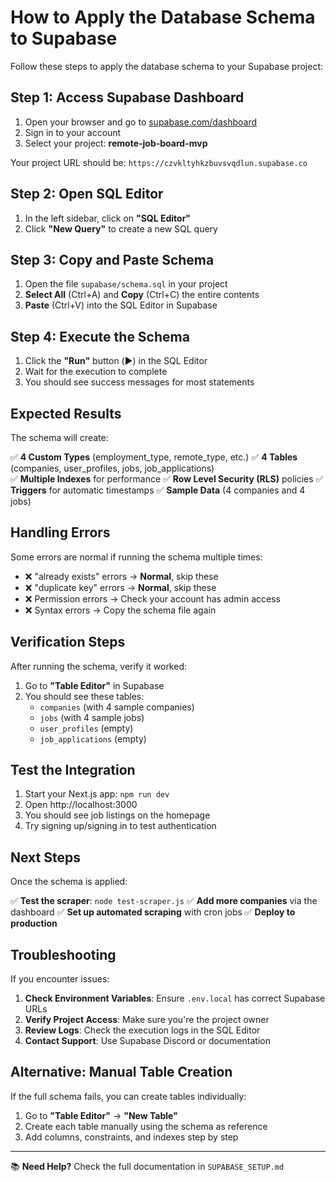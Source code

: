 # How to Apply the Database Schema to Supabase

Follow these steps to apply the database schema to your Supabase project:

## Step 1: Access Supabase Dashboard

1. Open your browser and go to [supabase.com/dashboard](https://supabase.com/dashboard)
2. Sign in to your account
3. Select your project: **remote-job-board-mvp**

Your project URL should be: `https://czvkltyhkzbuvsvqdlun.supabase.co`

## Step 2: Open SQL Editor

1. In the left sidebar, click on **"SQL Editor"**
2. Click **"New Query"** to create a new SQL query

## Step 3: Copy and Paste Schema

1. Open the file `supabase/schema.sql` in your project
2. **Select All** (Ctrl+A) and **Copy** (Ctrl+C) the entire contents
3. **Paste** (Ctrl+V) into the SQL Editor in Supabase

## Step 4: Execute the Schema

1. Click the **"Run"** button (▶️) in the SQL Editor
2. Wait for the execution to complete
3. You should see success messages for most statements

## Expected Results

The schema will create:

✅ **4 Custom Types** (employment_type, remote_type, etc.)
✅ **4 Tables** (companies, user_profiles, jobs, job_applications)  
✅ **Multiple Indexes** for performance
✅ **Row Level Security (RLS)** policies
✅ **Triggers** for automatic timestamps
✅ **Sample Data** (4 companies and 4 jobs)

## Handling Errors

Some errors are normal if running the schema multiple times:

- ❌ "already exists" errors → **Normal**, skip these
- ❌ "duplicate key" errors → **Normal**, skip these  
- ❌ Permission errors → Check your account has admin access
- ❌ Syntax errors → Copy the schema file again

## Verification Steps

After running the schema, verify it worked:

1. Go to **"Table Editor"** in Supabase
2. You should see these tables:
   - `companies` (with 4 sample companies)
   - `jobs` (with 4 sample jobs)
   - `user_profiles` (empty)
   - `job_applications` (empty)

## Test the Integration

1. Start your Next.js app: `npm run dev`
2. Open http://localhost:3000
3. You should see job listings on the homepage
4. Try signing up/signing in to test authentication

## Next Steps

Once the schema is applied:

✅ **Test the scraper**: `node test-scraper.js`
✅ **Add more companies** via the dashboard
✅ **Set up automated scraping** with cron jobs
✅ **Deploy to production**

## Troubleshooting

If you encounter issues:

1. **Check Environment Variables**: Ensure `.env.local` has correct Supabase URLs
2. **Verify Project Access**: Make sure you're the project owner
3. **Review Logs**: Check the execution logs in the SQL Editor
4. **Contact Support**: Use Supabase Discord or documentation

## Alternative: Manual Table Creation

If the full schema fails, you can create tables individually:

1. Go to **"Table Editor"** → **"New Table"**
2. Create each table manually using the schema as reference
3. Add columns, constraints, and indexes step by step

---

📚 **Need Help?** Check the full documentation in `SUPABASE_SETUP.md`
